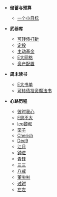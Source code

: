 * **储蓄与预算**

	* [一个小目标](savingsBudget/一个小目标.md)
    

* **武器库**
  
    * [可转债打新](investment/可转债打新.md)
	* [定投](investment/定投.md)
    * [主动基金](investment/主动基金.md)
    * [E大网格](investment/E大网格.md)
	* [资产配置](investment/资产配置.md)
	
* **周末读书**
	
	* [E大书单](booklist/ERecommended.md)
	* [可转债投资魔法书](booklist/可转债投资魔法书.md)
	
* **心路历程**
  
    * [彼时我心](experience/彼时我心.md)
	* [E思不大](experience/E思不大.md)	
	* [leo黎叔](experience/leo黎叔.md)	
    * [栗子](experience/栗子.md)
	* [Cherish](experience/Cherish.md)
    * [Dec9](experience/Dec9.md)
	* [江月](experience/江月.md)
	* [钟进](experience/钟进.md)
    * [青锋](experience/青锋.md)
	* [三三](experience/三三.md)
	* [八戒](experience/八戒.md)
	* [董啦啦](experience/董啦啦.md)
	* [过时](experience/过时.md)
    * [左左](experience/左左.md)